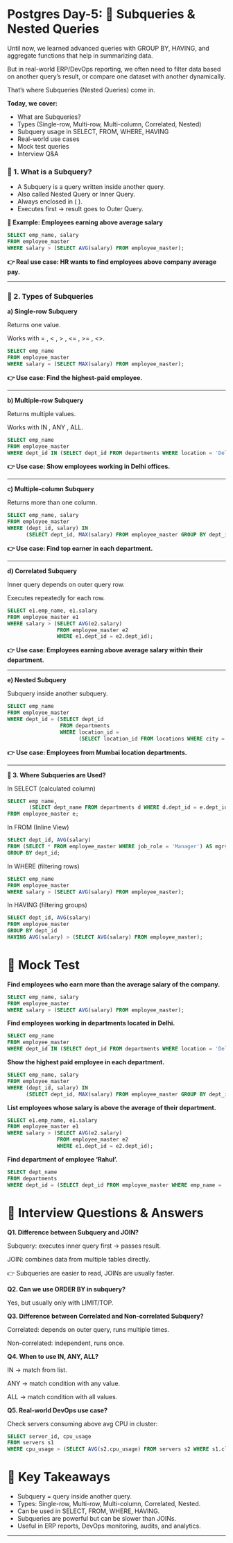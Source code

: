 # Postgres Day-5: 📘 Subqueries & Nested Queries

Until now, we learned advanced queries with GROUP BY, HAVING, and aggregate functions that help in summarizing data.

But in real-world ERP/DevOps reporting, we often need to filter data based on another query’s result, or compare one dataset with another dynamically.

That’s where Subqueries (Nested Queries) come in.

**Today, we cover:**

- What are Subqueries?
- Types (Single-row, Multi-row, Multi-column, Correlated, Nested)
- Subquery usage in SELECT, FROM, WHERE, HAVING
- Real-world use cases
- Mock test queries
- Interview Q&A

### 🔹 1. What is a Subquery?

- A Subquery is a query written inside another query.
- Also called Nested Query or Inner Query.
- Always enclosed in ( ).
- Executes first → result goes to Outer Query.

**📖 Example: Employees earning above average salary**
```sql
SELECT emp_name, salary
FROM employee_master
WHERE salary > (SELECT AVG(salary) FROM employee_master);
```
**👉 Real use case: HR wants to find employees above company average pay.**

---

### 🔹 2. Types of Subqueries

**a) Single-row Subquery**

Returns one value.

Works with = , < , > , <= , >= , <>.

```sql
SELECT emp_name
FROM employee_master
WHERE salary = (SELECT MAX(salary) FROM employee_master);
```

**👉 Use case: Find the highest-paid employee.**

---

**b) Multiple-row Subquery**

Returns multiple values.

Works with IN , ANY , ALL.
```sql
SELECT emp_name
FROM employee_master
WHERE dept_id IN (SELECT dept_id FROM departments WHERE location = 'Delhi');
```

**👉 Use case: Show employees working in Delhi offices.**

---


**c) Multiple-column Subquery**

Returns more than one column.
```sql
SELECT emp_name, salary
FROM employee_master
WHERE (dept_id, salary) IN
      (SELECT dept_id, MAX(salary) FROM employee_master GROUP BY dept_id);
```

**👉 Use case: Find top earner in each department.**

---

**d) Correlated Subquery**

Inner query depends on outer query row.

Executes repeatedly for each row.

```sql
SELECT e1.emp_name, e1.salary
FROM employee_master e1
WHERE salary > (SELECT AVG(e2.salary)
                FROM employee_master e2
                WHERE e1.dept_id = e2.dept_id);
```

**👉 Use case: Employees earning above average salary within their department.**

---

**e) Nested Subquery**

Subquery inside another subquery.

```sql
SELECT emp_name
FROM employee_master
WHERE dept_id = (SELECT dept_id
                 FROM departments
                 WHERE location_id = 
                       (SELECT location_id FROM locations WHERE city = 'Mumbai'));
```

**👉 Use case: Employees from Mumbai location departments.**

---

**🔹 3. Where Subqueries are Used?**

In SELECT (calculated column)

```sql
SELECT emp_name,
       (SELECT dept_name FROM departments d WHERE d.dept_id = e.dept_id) AS department
FROM employee_master e;
```

In FROM (Inline View)

```sql
SELECT dept_id, AVG(salary)
FROM (SELECT * FROM employee_master WHERE job_role = 'Manager') AS mgrs
GROUP BY dept_id;
```

In WHERE (filtering rows)

```sql
SELECT emp_name
FROM employee_master
WHERE salary > (SELECT AVG(salary) FROM employee_master);
```

In HAVING (filtering groups)

```sql
SELECT dept_id, AVG(salary)
FROM employee_master
GROUP BY dept_id
HAVING AVG(salary) > (SELECT AVG(salary) FROM employee_master);
```

# 🎯 Mock Test

**Find employees who earn more than the average salary of the company.**
```sql
SELECT emp_name, salary
FROM employee_master
WHERE salary > (SELECT AVG(salary) FROM employee_master);
```

**Find employees working in departments located in Delhi.**
```sql
SELECT emp_name
FROM employee_master
WHERE dept_id IN (SELECT dept_id FROM departments WHERE location = 'Delhi');
```

**Show the highest paid employee in each department.**
```sql
SELECT emp_name, salary
FROM employee_master
WHERE (dept_id, salary) IN
      (SELECT dept_id, MAX(salary) FROM employee_master GROUP BY dept_id);
```

**List employees whose salary is above the average of their department.**
```sql
SELECT e1.emp_name, e1.salary
FROM employee_master e1
WHERE salary > (SELECT AVG(e2.salary)
                FROM employee_master e2
                WHERE e1.dept_id = e2.dept_id);
```

**Find department of employee ‘Rahul’.**

```sql
SELECT dept_name
FROM departments
WHERE dept_id = (SELECT dept_id FROM employee_master WHERE emp_name = 'Rahul');
```


# 🎤 Interview Questions & Answers

**Q1. Difference between Subquery and JOIN?**

Subquery: executes inner query first → passes result.

JOIN: combines data from multiple tables directly.

👉 Subqueries are easier to read, JOINs are usually faster.

**Q2. Can we use ORDER BY in subquery?**

Yes, but usually only with LIMIT/TOP.

**Q3. Difference between Correlated and Non-correlated Subquery?**

Correlated: depends on outer query, runs multiple times.

Non-correlated: independent, runs once.

**Q4. When to use IN, ANY, ALL?**

IN → match from list.

ANY → match condition with any value.

ALL → match condition with all values.

**Q5. Real-world DevOps use case?**

Check servers consuming above avg CPU in cluster:
```sql
SELECT server_id, cpu_usage
FROM servers s1
WHERE cpu_usage > (SELECT AVG(s2.cpu_usage) FROM servers s2 WHERE s1.cluster_id = s2.cluster_id);
```
# 🔑 Key Takeaways

- Subquery = query inside another query.
- Types: Single-row, Multi-row, Multi-column, Correlated, Nested.
- Can be used in SELECT, FROM, WHERE, HAVING.
- Subqueries are powerful but can be slower than JOINs.
- Useful in ERP reports, DevOps monitoring, audits, and analytics.

---
